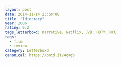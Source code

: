 ```yaml
---
layout: post 
date: 2014-11-14 23:59:00
title: "Idiocracy"
year: 2006
rating: 0.2
tags_letterboxd: narrative, Netflix, DVD, HDTV, NYC
tags:
  - film
  - review
category: Letterboxd
canonical: https://boxd.it/4gDgb
---
```

